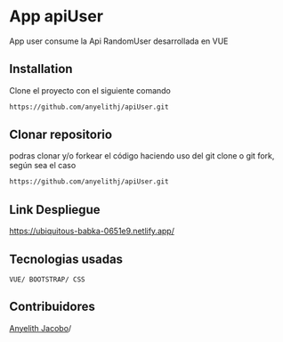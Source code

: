 # App apiUser

App user consume la Api RandomUser desarrollada en VUE


## Installation
Clone el proyecto con el siguiente comando

```bash
https://github.com/anyelithj/apiUser.git
```
## Clonar repositorio
podras clonar y/o forkear el código haciendo uso del git clone o git fork, según sea el caso

```bash
https://github.com/anyelithj/apiUser.git
```

## Link Despliegue
https://ubiquitous-babka-0651e9.netlify.app/

## Tecnologias usadas
`VUE/ BOOTSTRAP/ CSS`


## Contribuidores
[Anyelith Jacobo](https://github.com/anyelithj)/

